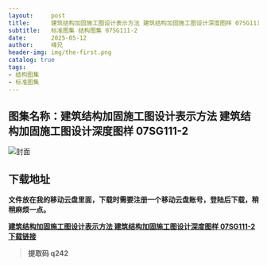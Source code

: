 ```yaml
---
layout:     post
title:      建筑结构加固施工图设计表示方法 建筑结构加固施工图设计深度图样 07SG111-2
subtitle:   标准图集 结构图集 07SG111-2
date:       2025-05-12
author:     峰兄
header-img: img/the-first.png
catalog: true
tags:
- 结构图集
- 标准图集
---
```

## 图集名称：建筑结构加固施工图设计表示方法 建筑结构加固施工图设计深度图样 07SG111-2
![封面](https://pic1.imgdb.cn/item/6821ba5d58cb8da5c8edd66d.jpg)

## 下载地址 ##
**文件放在我的移动云盘里面，下载时需要注册一个移动云盘账号，登陆后下载，稍稍麻烦一点。**  
  
[**建筑结构加固施工图设计表示方法 建筑结构加固施工图设计深度图样 07SG111-2 下载链接**](https://caiyun.139.com/m/i?2nc6pdvPpTwxe)

> **提取码 q242**

